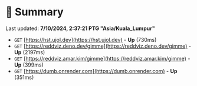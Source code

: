 # 📖 Summary
Last updated: **7/10/2024, 2:37:21 PTG "Asia/Kuala_Lumpur"**

- `GET` [https://hst.ujol.dev](https://hst.ujol.dev) - **Up** (730ms)
- `GET` [https://reddviz.deno.dev/gimme](https://reddviz.deno.dev/gimme) - **Up** (2197ms)
- `GET` [https://reddviz.amar.kim/gimme](https://reddviz.amar.kim/gimme) - **Up** (399ms)
- `GET` [https://dumb.onrender.com](https://dumb.onrender.com) - **Up** (351ms)
